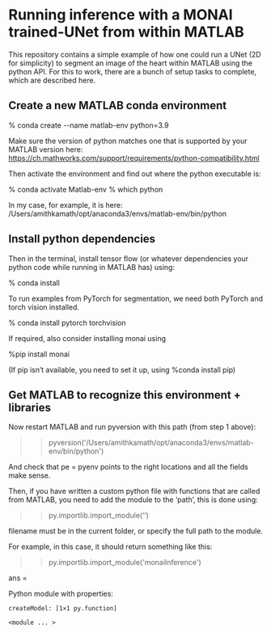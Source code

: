 # Running inference with a MONAI trained-UNet from within MATLAB

This repository contains a simple example of how one could run a UNet (2D for simplicity) to segment an image of the heart within MATLAB using the python API. For this to work, there are a bunch of setup tasks to complete, which are described here.

## Create a new MATLAB conda environment

% conda create --name matlab-env python=3.9   

Make sure the version of python matches one that is supported by your MATLAB version here: https://ch.mathworks.com/support/requirements/python-compatibility.html 

Then activate the environment and find out where the python executable is:

% conda activate Matlab-env
% which python

In my case, for example, it is here:
/Users/amithkamath/opt/anaconda3/envs/matlab-env/bin/python

## Install python dependencies

Then in the terminal, install tensor flow (or whatever dependencies your python code while running in MATLAB has) using:

% conda install <package-name>

To run examples from PyTorch for segmentation, we need both PyTorch and torch vision installed. 

% conda install pytorch torchvision 

If required, also consider installing monai using 

%pip install monai

(If pip isn’t available, you need to set it up, using %conda install pip)

## Get MATLAB to recognize this environment + libraries

Now restart MATLAB and run pyversion with this path (from step 1 above):

>> pyversion('/Users/amithkamath/opt/anaconda3/envs/matlab-env/bin/python')

And check that pe = pyenv points to the right locations and all the fields make sense. 

Then, if you have written a custom python file with functions that are called from MATLAB, you need to add the module to the ‘path’, this is done using:

>> py.importlib.import_module(‘<filename>’)

filename must be in the current folder, or specify the full path to the module.

For example, in this case, it should return something like this:

>> py.importlib.import_module('monaiInference')

ans = 

  Python module with properties:

    createModel: [1×1 py.function]

    <module ... >